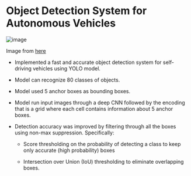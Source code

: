 # Object Detection System for Autonomous Vehicles

![image](https://cdn-images-1.medium.com/max/1600/1*QOGcvHbrDZiCqTG6THIQ_w.png)

Image from [here](https://medium.com/@jonathan_hui/real-time-object-detection-with-yolo-yolov2-28b1b93e2088)

- Implemented a fast and accurate object detection system for self-driving vehicles using YOLO model.

- Model can recognize 80 classes of objects.

- Model used 5 anchor boxes as bounding boxes.

- Model run input images through a deep CNN followed by the encoding that is a grid where each cell contains information about 5 anchor boxes.

- Detection accuracy was improved by filtering through all the boxes using non-max suppression. Specifically:

  - Score thresholding on the probability of detecting a class to keep only accurate (high probability) boxes

  - Intersection over Union (IoU) thresholding to eliminate overlapping boxes.
